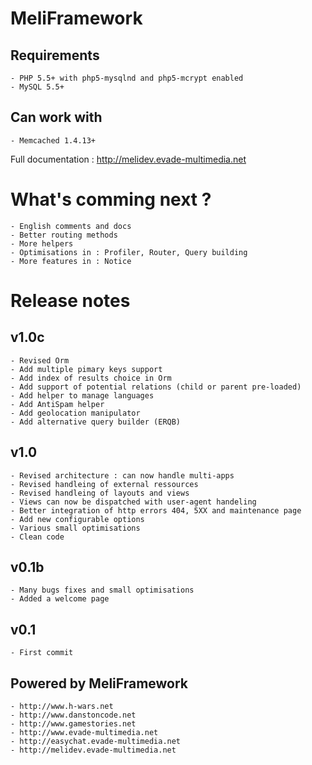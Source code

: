 MeliFramework
=============

Requirements
-----------
    - PHP 5.5+ with php5-mysqlnd and php5-mcrypt enabled
    - MySQL 5.5+


Can work with
------------
    - Memcached 1.4.13+


Full documentation : http://melidev.evade-multimedia.net



What's comming next ?
==============

    - English comments and docs
    - Better routing methods
    - More helpers
    - Optimisations in : Profiler, Router, Query building
    - More features in : Notice


Release notes
==============

v1.0c
-----
    - Revised Orm
    - Add multiple pimary keys support
    - Add index of results choice in Orm
    - Add support of potential relations (child or parent pre-loaded)
    - Add helper to manage languages
    - Add AntiSpam helper
    - Add geolocation manipulator
    - Add alternative query builder (ERQB)


v1.0
-----
    - Revised architecture : can now handle multi-apps
    - Revised handleing of external ressources
    - Revised handleing of layouts and views
    - Views can now be dispatched with user-agent handeling
    - Better integration of http errors 404, 5XX and maintenance page
    - Add new configurable options
    - Various small optimisations
    - Clean code


v0.1b
-----
    - Many bugs fixes and small optimisations
    - Added a welcome page

v0.1
-----
    - First commit





Powered by MeliFramework
------------
    - http://www.h-wars.net
    - http://www.danstoncode.net
    - http://www.gamestories.net
    - http://www.evade-multimedia.net
    - http://easychat.evade-multimedia.net
    - http://melidev.evade-multimedia.net